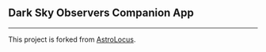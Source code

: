 ## Dark Sky Observers Companion App
---
This project is forked from [AstroLocus](https://github.com/Astromapi/astromapi-back-end).
<br><br>
